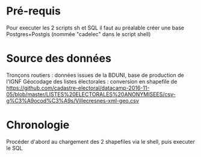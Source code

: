 # Pré-requis
Pour executer les 2 scripts sh et SQL il faut au préalable créer une base Postgres+Postgis (nommée "cadelec" dans le script shell)

# Source des données
Tronçons routiers : données issues de la BDUNI, base de production de l'IGNF
Géocodage des listes électorales : conversion en shapefile de https://github.com/cadastre-electoral/datacamp-2016-11-05/blob/master/LISTES%20ELECTORALES%20ANONYMISEES/csv-g%C3%A9ocod%C3%A9s/Villecresnes-xml-geo.csv 

# Chronologie
Procéder d'abord au chargement des 2 shapefiles via le shell, puis executer le SQL
